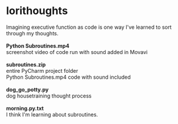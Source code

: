 # <b>lorithoughts</b>
Imagining executive function as code is one way I've learned to sort through my thoughts.
<br>
<br>
<b>
Python Subroutines.mp4
</b>
<br>
screenshot video of code run with sound added in Movavi
<b>
<br>
<br>
subroutines.zip
</b>
<br>
entire PyCharm project folder
<br>
Python Subroutines.mp4 code with sound included
<br>
<br>
<b>
dog_go_potty.py
</b>
<br>
dog housetraining thought process
<br>
<br>
<b>morning.py.txt</b>
<br>
I think I'm learning about subroutines.


